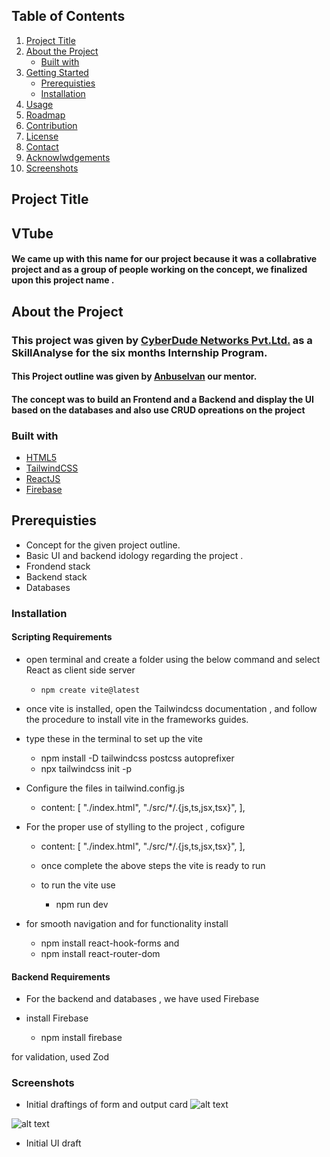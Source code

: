 ## Table of Contents 
1. [Project Title]()
2. [About the Project]()
    - [Built with]()
3. [Getting Started]()
    - [Prerequisties]()
    - [Installation]()
4. [Usage]()
5. [Roadmap]()
6. [Contribution]()
7. [License]()
8. [Contact]()
9. [Acknowlwdgements]()
10. [Screenshots]()

## Project Title
## VTube 
#### We came up with this name for our project because it was a collabrative project and as a group of people working on the concept, we finalized upon this project name .

    
## About the Project

### This project was given by [CyberDude Networks Pvt.Ltd.]() as a SkillAnalyse for the six months Internship Program.

#### This Project outline was given by [Anbuselvan]() our mentor.
#### The concept was to build an Frontend and a Backend and display the UI based on the databases and also use CRUD opreations on the project 

### Built with 

- [HTML5]()
- [TailwindCSS]()
- [ReactJS]()
- [Firebase]()


## Prerequisties
- Concept for the given project outline.
- Basic UI and backend idology regarding the project .
- Frondend stack 
- Backend stack 
- Databases 

### Installation 
#### Scripting Requirements

- open terminal and create a folder using the below command and select React as client side server
    -     npm create vite@latest

- once vite is installed, open the Tailwindcss documentation , and follow the procedure to install vite in the frameworks guides.

- type these in the terminal to set up the vite 
    - npm install -D tailwindcss postcss autoprefixer
    - npx tailwindcss init -p


- Configure the files in tailwind.config.js

    - content: [
    "./index.html",
    "./src/*/.{js,ts,jsx,tsx}",
  ],
    
- For the proper use of stylling to the project , cofigure

    - content: [
    "./index.html",
    "./src/*/.{js,ts,jsx,tsx}",
  ],

  - once complete the above steps the vite is ready to run 
  - to run the vite use 
    - npm run dev

- for smooth navigation and for functionality install 
    - npm install react-hook-forms
and
    - npm install react-router-dom
#### Backend Requirements

- For the backend and databases , we have used Firebase

- install Firebase 
    - npm install firebase

for validation, used Zod
    
### Screenshots

- Initial draftings of form and output card
![alt text](<WhatsApp Image 2024-02-26 at 10.36.39_15ff28f7.jpg>)

![alt text](<WhatsApp Image 2024-02-26 at 10.36.39_8978c41b.jpg>)

- Initial UI draft